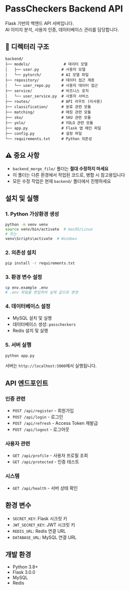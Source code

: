 # PassCheckers Backend API

Flask 기반의 백엔드 API 서버입니다.  
AI 이미지 분석, 사용자 인증, 데이터베이스 관리를 담당합니다.

## 📁 디렉터리 구조

```
backend/
├── models/               # 데이터 모델
│   ├── user.py          # 사용자 모델
│   └── pytorch/         # AI 모델 파일
├── repository/          # 데이터 접근 계층
│   └── user_repo.py     # 사용자 데이터 접근
├── service/             # 비즈니스 로직
│   └── user_service.py  # 사용자 서비스
├── routes/              # API 라우트 (미사용)
├── classification/      # 분류 관련 모듈
├── matching/            # 매칭 관련 모듈
├── sku/                 # SKU 관련 모듈
├── yolo/                # YOLO 관련 모듈
├── app.py               # Flask 앱 메인 파일
├── config.py            # 설정 파일
└── requirements.txt     # Python 의존성
```

## ⚠️ 중요 사항

- `backend_merge_file/` 폴더는 **절대 수정하지 마세요**
- 이 폴더는 다른 환경에서 작업된 코드로, 병합 시 참고용입니다
- 모든 수정 작업은 현재 `backend/` 폴더에서 진행하세요

## 설치 및 실행

### 1. Python 가상환경 생성
```bash
python -m venv venv
source venv/bin/activate  # macOS/Linux
# 또는
venv\Scripts\activate  # Windows
```

### 2. 의존성 설치
```bash
pip install -r requirements.txt
```

### 3. 환경 변수 설정
```bash
cp env.example .env
# .env 파일을 편집하여 실제 값으로 변경
```

### 4. 데이터베이스 설정
- MySQL 설치 및 실행
- 데이터베이스 생성: `passcheckers`
- Redis 설치 및 실행

### 5. 서버 실행
```bash
python app.py
```

서버는 `http://localhost:5000`에서 실행됩니다.

## API 엔드포인트

### 인증 관련
- `POST /api/register` - 회원가입
- `POST /api/login` - 로그인
- `POST /api/refresh` - Access Token 재발급
- `POST /api/logout` - 로그아웃

### 사용자 관련
- `GET /api/profile` - 사용자 프로필 조회
- `GET /api/protected` - 인증 테스트

### 시스템
- `GET /api/health` - 서버 상태 확인

## 환경 변수

- `SECRET_KEY`: Flask 시크릿 키
- `JWT_SECRET_KEY`: JWT 시크릿 키
- `REDIS_URL`: Redis 연결 URL
- `DATABASE_URL`: MySQL 연결 URL

## 개발 환경

- Python 3.8+
- Flask 3.0.0
- MySQL
- Redis 